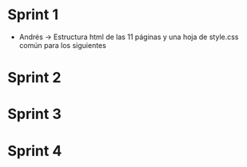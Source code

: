 # Sprint 1
- Andrés -> Estructura html de las 11 páginas y una hoja de style.css común para los siguientes
# Sprint 2
# Sprint 3
# Sprint 4
